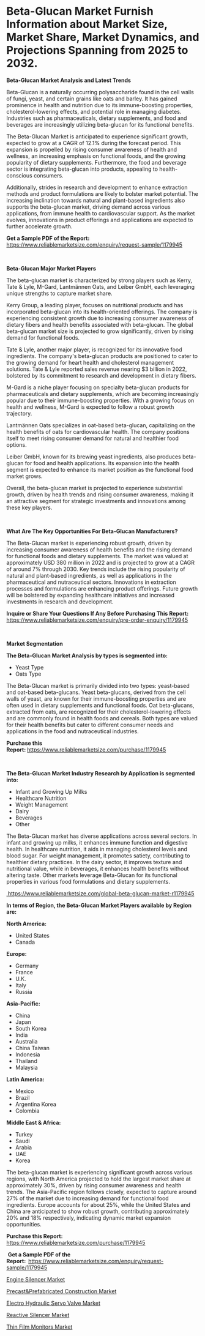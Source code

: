 <p><h1>Beta-Glucan Market Furnish Information about Market Size, Market Share, Market Dynamics, and Projections Spanning from 2025 to 2032.</h1></p><p><strong>Beta-Glucan Market Analysis and Latest Trends</strong></p>
<p><p>Beta-Glucan is a naturally occurring polysaccharide found in the cell walls of fungi, yeast, and certain grains like oats and barley. It has gained prominence in health and nutrition due to its immune-boosting properties, cholesterol-lowering effects, and potential role in managing diabetes. Industries such as pharmaceuticals, dietary supplements, and food and beverages are increasingly utilizing beta-glucan for its functional benefits.</p><p>The Beta-Glucan Market is anticipated to experience significant growth, expected to grow at a CAGR of 12.1% during the forecast period. This expansion is propelled by rising consumer awareness of health and wellness, an increasing emphasis on functional foods, and the growing popularity of dietary supplements. Furthermore, the food and beverage sector is integrating beta-glucan into products, appealing to health-conscious consumers. </p><p>Additionally, strides in research and development to enhance extraction methods and product formulations are likely to bolster market potential. The increasing inclination towards natural and plant-based ingredients also supports the beta-glucan market, driving demand across various applications, from immune health to cardiovascular support. As the market evolves, innovations in product offerings and applications are expected to further accelerate growth.</p></p>
<p><strong>Get a Sample PDF of the Report:&nbsp;</strong> <a href="https://www.reliablemarketsize.com/enquiry/request-sample/1179945?utm_campaign=2955&utm_medium=2&utm_source=Github&utm_content=ia&utm_term=26032025&utm_id=beta-glucan">https://www.reliablemarketsize.com/enquiry/request-sample/1179945</a></p>
<p>&nbsp;</p>
<p><strong>Beta-Glucan Major Market Players</strong></p>
<p><p>The beta-glucan market is characterized by strong players such as Kerry, Tate & Lyle, M-Gard, Lantmännen Oats, and Leiber GmbH, each leveraging unique strengths to capture market share.</p><p>Kerry Group, a leading player, focuses on nutritional products and has incorporated beta-glucan into its health-oriented offerings. The company is experiencing consistent growth due to increasing consumer awareness of dietary fibers and health benefits associated with beta-glucan. The global beta-glucan market size is projected to grow significantly, driven by rising demand for functional foods.</p><p>Tate & Lyle, another major player, is recognized for its innovative food ingredients. The company's beta-glucan products are positioned to cater to the growing demand for heart health and cholesterol management solutions. Tate & Lyle reported sales revenue nearing $3 billion in 2022, bolstered by its commitment to research and development in dietary fibers.</p><p>M-Gard is a niche player focusing on specialty beta-glucan products for pharmaceuticals and dietary supplements, which are becoming increasingly popular due to their immune-boosting properties. With a growing focus on health and wellness, M-Gard is expected to follow a robust growth trajectory.</p><p>Lantmännen Oats specializes in oat-based beta-glucan, capitalizing on the health benefits of oats for cardiovascular health. The company positions itself to meet rising consumer demand for natural and healthier food options.</p><p>Leiber GmbH, known for its brewing yeast ingredients, also produces beta-glucan for food and health applications. Its expansion into the health segment is expected to enhance its market position as the functional food market grows.</p><p>Overall, the beta-glucan market is projected to experience substantial growth, driven by health trends and rising consumer awareness, making it an attractive segment for strategic investments and innovations among these key players.</p></p>
<p>&nbsp;</p>
<p><strong>What Are The Key Opportunities For Beta-Glucan Manufacturers?</strong></p>
<p><p>The Beta-Glucan market is experiencing robust growth, driven by increasing consumer awareness of health benefits and the rising demand for functional foods and dietary supplements. The market was valued at approximately USD 380 million in 2022 and is projected to grow at a CAGR of around 7% through 2030. Key trends include the rising popularity of natural and plant-based ingredients, as well as applications in the pharmaceutical and nutraceutical sectors. Innovations in extraction processes and formulations are enhancing product offerings. Future growth will be bolstered by expanding healthcare initiatives and increased investments in research and development.</p></p>
<p><strong>Inquire or Share Your Questions If Any Before Purchasing This Report:</strong> <a href="https://www.reliablemarketsize.com/enquiry/pre-order-enquiry/1179945?utm_campaign=2955&utm_medium=2&utm_source=Github&utm_content=ia&utm_term=26032025&utm_id=beta-glucan">https://www.reliablemarketsize.com/enquiry/pre-order-enquiry/1179945</a></p>
<p>&nbsp;</p>
<p><strong>Market Segmentation</strong></p>
<p><strong>The Beta-Glucan Market Analysis by types is segmented into:</strong></p>
<p><ul><li>Yeast Type</li><li>Oats Type</li></ul></p>
<p><p>The Beta-Glucan market is primarily divided into two types: yeast-based and oat-based beta-glucans. Yeast beta-glucans, derived from the cell walls of yeast, are known for their immune-boosting properties and are often used in dietary supplements and functional foods. Oat beta-glucans, extracted from oats, are recognized for their cholesterol-lowering effects and are commonly found in health foods and cereals. Both types are valued for their health benefits but cater to different consumer needs and applications in the food and nutraceutical industries.</p></p>
<p><strong>Purchase this Report:&nbsp;</strong><a href="https://www.reliablemarketsize.com/purchase/1179945?utm_campaign=2955&utm_medium=2&utm_source=Github&utm_content=ia&utm_term=26032025&utm_id=beta-glucan">https://www.reliablemarketsize.com/purchase/1179945</a></p>
<p>&nbsp;</p>
<p><strong>The Beta-Glucan Market Industry Research by Application is segmented into:</strong></p>
<p><ul><li>Infant and Growing Up Milks</li><li>Healthcare Nutrition</li><li>Weight Management</li><li>Dairy</li><li>Beverages</li><li>Other</li></ul></p>
<p><p>The Beta-Glucan market has diverse applications across several sectors. In infant and growing up milks, it enhances immune function and digestive health. In healthcare nutrition, it aids in managing cholesterol levels and blood sugar. For weight management, it promotes satiety, contributing to healthier dietary practices. In the dairy sector, it improves texture and nutritional value, while in beverages, it enhances health benefits without altering taste. Other markets leverage Beta-Glucan for its functional properties in various food formulations and dietary supplements.</p></p>
<p><a href="https://www.reliablemarketsize.com/global-beta-glucan-market-r1179945?utm_campaign=2955&utm_medium=2&utm_source=Github&utm_content=ia&utm_term=26032025&utm_id=beta-glucan">&nbsp;https://www.reliablemarketsize.com/global-beta-glucan-market-r1179945</a></p>
<p><strong>In terms of Region, the Beta-Glucan Market Players available by Region are:</strong></p>
<p>
    <p> <strong> North America: </strong>
        <ul>
            <li>United States</li>
            <li>Canada</li>
        </ul>
        </p> 
    <p> <strong> Europe: </strong>
        <ul>
            <li>Germany</li>
            <li>France</li>
            <li>U.K.</li>
            <li>Italy</li>
            <li>Russia</li>
        </ul>
        </p> 
    <p> <strong> Asia-Pacific: </strong>
        <ul>
            <li>China</li>
            <li>Japan</li>
            <li>South Korea</li>
            <li>India</li>
            <li>Australia</li>
            <li>China Taiwan</li>
            <li>Indonesia</li>
            <li>Thailand</li>
            <li>Malaysia</li>
        </ul>
        </p> 
    <p> <strong> Latin America: </strong>
        <ul>
            <li>Mexico</li>
            <li>Brazil</li>
            <li>Argentina Korea</li>
            <li>Colombia</li>
        </ul>
        </p> 
    <p> <strong> Middle East & Africa: </strong>
        <ul>
            <li>Turkey</li>
            <li>Saudi</li>
            <li>Arabia</li>
            <li>UAE</li>
            <li>Korea</li>
        </ul>
    </p>
    </p>
<p><p>The beta-glucan market is experiencing significant growth across various regions, with North America projected to hold the largest market share at approximately 30%, driven by rising consumer awareness and health trends. The Asia-Pacific region follows closely, expected to capture around 27% of the market due to increasing demand for functional food ingredients. Europe accounts for about 25%, while the United States and China are anticipated to show robust growth, contributing approximately 20% and 18% respectively, indicating dynamic market expansion opportunities.</p></p>
<p><strong>Purchase this Report: </strong><a href="https://www.reliablemarketsize.com/purchase/1179945?utm_campaign=2955&utm_medium=2&utm_source=Github&utm_content=ia&utm_term=26032025&utm_id=beta-glucan">https://www.reliablemarketsize.com/purchase/1179945</a></p>
<p>&nbsp;<strong>Get a Sample PDF of the Report:&nbsp;&nbsp;</strong><a href="https://www.reliablemarketsize.com/enquiry/request-sample/1179945?utm_campaign=2955&utm_medium=2&utm_source=Github&utm_content=ia&utm_term=26032025&utm_id=beta-glucan">https://www.reliablemarketsize.com/enquiry/request-sample/1179945</a></p>
<p><strong></strong></p>
<p><p><a href="https://www.linkedin.com/pulse/analyzing-engine-silencer-market-worth-projected-71-cagr-from-5aqzf?utm_campaign=2955&utm_medium=2&utm_source=Github&utm_content=ia&utm_term=26032025&utm_id=beta-glucan">Engine Silencer Market</a></p><p><a href="https://github.com/aidelndasse/Market-Research-Report-List-1/blob/main/precastprefabricated-construction-market.md?utm_campaign=2955&utm_medium=2&utm_source=Github&utm_content=ia&utm_term=26032025&utm_id=beta-glucan">Precast&Prefabricated Construction Market</a></p><p><a href="https://www.linkedin.com/pulse/electro-hydraulic-servo-valve-market-overview-expected-growth-dkwxf?utm_campaign=2955&utm_medium=2&utm_source=Github&utm_content=ia&utm_term=26032025&utm_id=beta-glucan">Electro Hydraulic Servo Valve Market</a></p><p><a href="https://www.linkedin.com/pulse/reactive-silencer-market-size-growth-type-application-region-3lnmf?utm_campaign=2955&utm_medium=2&utm_source=Github&utm_content=ia&utm_term=26032025&utm_id=beta-glucan">Reactive Silencer Market</a></p><p><a href="https://www.linkedin.com/pulse/impact-latest-trends-thin-film-monitors-market-growth-forecasted-lj1vf?utm_campaign=2955&utm_medium=2&utm_source=Github&utm_content=ia&utm_term=26032025&utm_id=beta-glucan">Thin Film Monitors Market</a></p></p>